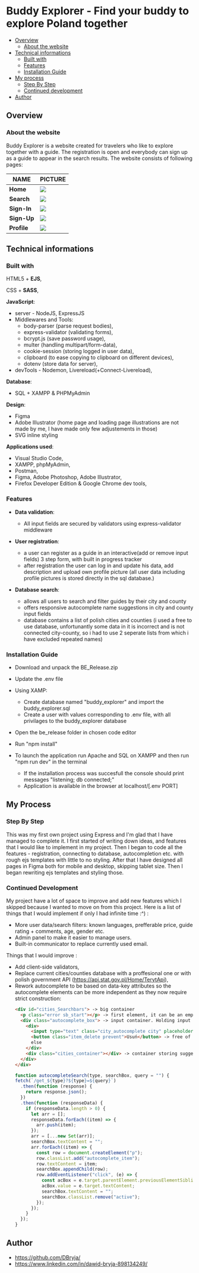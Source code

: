 # Buddy Explorer - Find your buddy to explore Poland together

- [Overview](#overview)
  - [About the website](#about-the-website)
- [Technical informations](#technical-informations)
  - [Built with](#built-with)
  - [Features](#features)
  - [Installation Guide](#installation-guide)
- [My process](#my-process)
  - [Step By Step](#step-by-step)
  - [Continued development](#continued-development)
- [Author](#author)

## Overview

### About the website

Buddy Explorer is a website created for travelers who like to explore together with a guide.
The registration is open and everybody can sign up as a guide to appear in the search results.
The website consists of following pages:

|   NAME | PICTURE  |
| ------------- | ------------- |
| **Home**  | ![](./readme_files/homepage.png) |
| **Search**  | ![](./readme_files/search.png)  |
| **Sign-In**  | ![](./readme_files/signin.png) |
| **Sign-Up**  | ![](./readme_files/signup.png) |
| **Profile**  | ![](./readme_files/profile.png) |

## Technical informations

### Built with

HTML5 + **EJS**,

CSS + **SASS**,

**JavaScript**:
- server - NodeJS, ExpressJS
- Middlewares and Tools:
  - body-parser (parse request bodies),
  - express-validator (validating forms),
  - bcrypt.js (save password usage),
  - multer (handling multipart/form-data),
  - cookie-session (storing logged in user data),
  - clipboard (to ease copying to clipboard on different devices),
  - dotenv (store data for server),
- devTools - Nodemon, Livereload(+Connect-Livereload),

**Database**:
- SQL + XAMPP & PHPMyAdmin

**Design**:
- Figma
- Adobe Illustrator (home page and loading page illustrations are not made by me, I have made only few adjustements in those)
- SVG inline styling

**Applications used**:
- Visual Studio Code,
- XAMPP, phpMyAdmin,
- Postman,
- Figma, Adobe Photoshop, Adobe Illustrator,
- Firefox Developer Edition & Google Chrome dev tools,

### Features

- **Data validation**:

  - All input fields are secured by validators using express-validator middleware

- **User registration**:
  - a user can register as a guide in an interactive(add or remove input fields) 3 step form, with built in progress tracker
  - after registration the user can log in and update his data, add description and upload own profile picture (all user data including profile pictures is stored directly in the sql database.)
- **Database search**:
  - allows all users to search and filter guides by their city and county
  - offers responsive autocomplete name suggestions in city and county input fields
  - database contains a list of polish cities and counties (i used a free to use database, unfortunantly some data in it is incorrect and is not connected city-county, so i had to use 2 seperate lists from which i have excluded repeated names)
 
### Installation Guide

- Download and unpack the BE_Release.zip
- Update the .env file
- Using XAMP:
  - Create database named "buddy_explorer" and import the buddy_explorer.sql
  - Create a user with values corresponding to .env file, with all privilages to the buddy_explorer database
- Open the be_release folder in chosen code editor
- Run "npm install"

- To launch the application run Apache and SQL on XAMPP and then run "npm run dev" in the terminal
  - If the installation process was succesfull the console should print messages "listening; db connected;" 
  - Application is available in the browser at localhost/[.env PORT]

## My Process

### Step By Step

This was my first own project using Express and I'm glad that I have managed to complete it.
I first started of writing down ideas, and features that I would like to implement in my project.
Then I began to code all the features - registration, connecting to database, autocompletion etc. with rough ejs templates with little to no styling.
After that I have designed all pages in Figma both for mobile and desktop, skipping tablet size.
Then I began rewriting ejs templates and styling those.

### Continued Development

My project have a lot of space to improve and add new features which I skipped because I wanted to move on from this project.
Here is a list of things that I would implement if only I had infinite time :^) :
- More user data/search filters: known languages, prefferable price, guide rating + comments, age, gender etc.
- Admin panel to make it easier to manage users.
- Built-in communicator to replace currently used email.

Things that I would improve :
- Add client-side validators,
- Replace current cities/counties database with a proffesional one or with polish government API (https://api.stat.gov.pl/Home/TerytApi),
- Rework autocomplete to be based on data-key attributes so the autocomplete elements can be more independent as they now require strict construction:
  ```html
  <div id="cities_Searchbars"> -> big container
    <p class="error sb_start"></p> -> first element, it can be an empty span, but it must exist
    <div class="autocomplete_box"> -> input container. Holding input field, delete button and suggestions container
      <div>
        <input type="text" class="city_autocomplete city" placeholder="city" name="city" autocomplete="off" />
        <button class="item_delete prevent">Usuń</button> -> free of choice element, may be a div, button or anything
        else
      </div>
      <div class="cities_container"></div> -> container storing suggested items
    </div>
  </div>
  ```
  ```js
  function autocompleteSearch(type, searchBox, query = "") {
  fetch(`/get_${type}?${type}=${query}`)
    .then(function (response) {
      return response.json();
    })
    .then(function (responseData) {
      if (responseData.length > 0) {
        let arr = [];
        responseData.forEach((item) => {
          arr.push(item);
        });
        arr = [...new Set(arr)];
        searchBox.textContent = "";
        arr.forEach((item) => {
          const row = document.createElement("p");
          row.classList.add("autocomplete_item");
          row.textContent = item;
          searchBox.appendChild(row);
          row.addEventListener("click", (e) => {
            const acBox = e.target.parentElement.previousElementSibling.previousElementSibling;
            acBox.value = e.target.textContent;
            searchBox.textContent = "";
            searchBox.classList.remove("active");
          });
        });
      }
    });
  }

## Author
- https://github.com/DBryja/
- https://www.linkedin.com/in/dawid-bryja-898134249/
